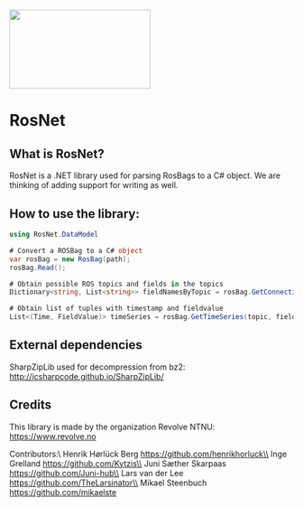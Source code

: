 # <img src=	https://upload.wikimedia.org/wikipedia/commons/7/7a/ROS_cat.png width="250" height="140">

# RosNet
## What is RosNet?
RosNet is a .NET library used for parsing RosBags to a C# object. We are thinking of adding support for writing as well. 

## How to use the library:
<!-- How to include library in project-->
```C#
using RosNet.DataModel

# Convert a ROSBag to a C# object
var rosBag = new RosBag(path);
rosBag.Read();

# Obtain possible ROS topics and fields in the topics
Dictionary<string, List<string>> fieldNamesByTopic = rosBag.GetConnectionFields();

# Obtain list of tuples with timestamp and fieldvalue
List<(Time, FieldValue)> timeSeries = rosBag.GetTimeSeries(topic, fieldName);
```

## External dependencies
SharpZipLib used for decompression from bz2: http://icsharpcode.github.io/SharpZipLib/

## Credits
This library is made by the organization Revolve NTNU: https://www.revolve.no

Contributors:\\
Henrik Hørlück Berg https://github.com/henrikhorluck\\
Inge Grelland https://github.com/Kytzis\\
Juni Sæther Skarpaas https://github.com/Juni-hub\\
Lars van der Lee https://github.com/TheLarsinator\\
Mikael Steenbuch https://github.com/mikaelste

<!-- License -->